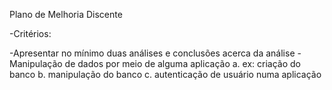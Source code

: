 Plano de Melhoria Discente

-Critérios:

-Apresentar no mínimo duas análises e conclusões acerca da análise
-Manipulação de dados por meio de alguma aplicação
a. ex: criação do banco
b. manipulação do banco
c. autenticação de usuário numa aplicação

